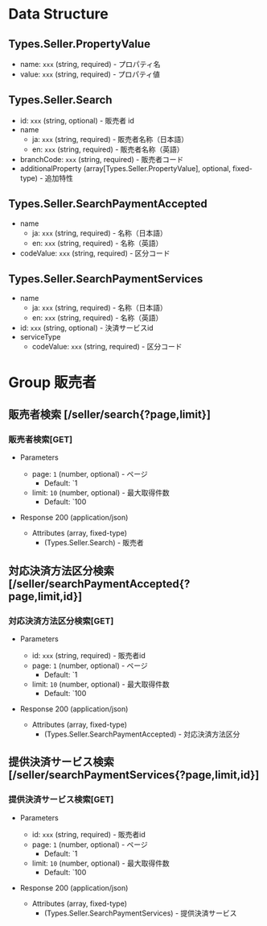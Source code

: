 # Data Structure

## Types.Seller.PropertyValue

-   name: `xxx` (string, required) - プロパティ名
-   value: `xxx` (string, required) - プロパティ値

## Types.Seller.Search

-   id: `xxx` (string, optional) - 販売者 id
-   name
    -   ja: `xxx` (string, required) - 販売者名称（日本語）
    -   en: `xxx` (string, required) - 販売者名称（英語）
-   branchCode: `xxx` (string, required) - 販売者コード
-   additionalProperty (array[Types.Seller.PropertyValue], optional, fixed-type) - 追加特性

## Types.Seller.SearchPaymentAccepted

-   name
    -   ja: `xxx` (string, required) - 名称（日本語）
    -   en: `xxx` (string, required) - 名称（英語）
-   codeValue: `xxx` (string, required) - 区分コード

## Types.Seller.SearchPaymentServices

-   name
    -   ja: `xxx` (string, required) - 名称（日本語）
    -   en: `xxx` (string, required) - 名称（英語）
-   id: `xxx` (string, optional) - 決済サービスid
-   serviceType
    -   codeValue: `xxx` (string, required) - 区分コード

# Group 販売者

## 販売者検索 [/seller/search{?page,limit}]

### 販売者検索[GET]

-   Parameters

    -   page: `1` (number, optional) - ページ
        -   Default: `1
    -   limit: `10` (number, optional) - 最大取得件数
        -   Default: `100

-   Response 200 (application/json)

    -   Attributes (array, fixed-type)
        -   (Types.Seller.Search) - 販売者

<!-- include(../../response/400.md) -->

## 対応決済方法区分検索 [/seller/searchPaymentAccepted{?page,limit,id}]

### 対応決済方法区分検索[GET]

-   Parameters

    -   id: `xxx` (string, required) - 販売者id
    -   page: `1` (number, optional) - ページ
        -   Default: `1
    -   limit: `10` (number, optional) - 最大取得件数
        -   Default: `100

-   Response 200 (application/json)

    -   Attributes (array, fixed-type)
        -   (Types.Seller.SearchPaymentAccepted) - 対応決済方法区分

<!-- include(../../response/400.md) -->

## 提供決済サービス検索 [/seller/searchPaymentServices{?page,limit,id}]

### 提供決済サービス検索[GET]

-   Parameters

    -   id: `xxx` (string, required) - 販売者id
    -   page: `1` (number, optional) - ページ
        -   Default: `1
    -   limit: `10` (number, optional) - 最大取得件数
        -   Default: `100

-   Response 200 (application/json)

    -   Attributes (array, fixed-type)
        -   (Types.Seller.SearchPaymentServices) - 提供決済サービス

<!-- include(../../response/400.md) -->
